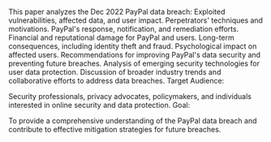 This paper analyzes the Dec 2022 PayPal data breach:
Exploited vulnerabilities, affected data, and user impact.
Perpetrators' techniques and motivations.
PayPal's response, notification, and remediation efforts.
Financial and reputational damage for PayPal and users.
Long-term consequences, including identity theft and fraud.
Psychological impact on affected users.
Recommendations for improving PayPal's data security and preventing future breaches.
Analysis of emerging security technologies for user data protection.
Discussion of broader industry trends and collaborative efforts to address data breaches.
Target Audience:

Security professionals, privacy advocates, policymakers, and individuals interested in online security and data protection.
Goal:

To provide a comprehensive understanding of the PayPal data breach and contribute to effective mitigation strategies for future breaches.
